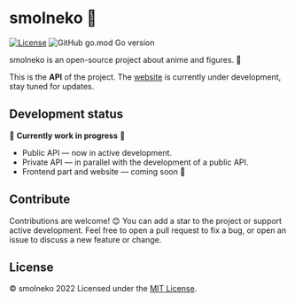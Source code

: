 # smolneko 🌸

[![License](https://img.shields.io/github/license/smolneko-team/smolneko)](https://github.com/smolneko-team/smolneko/blob/main/LICENSE) ![GitHub go.mod Go version](https://img.shields.io/github/go-mod/go-version/smolneko-team/smolneko)

smolneko is an open-source project about anime and figures. 🌸

This is the **API** of the project. The [website](https://github.com/smolneko-team/smolneko) is currently under development, stay tuned for updates.

## Development status

🚧 **Currently work in progress** 🚧

- Public API — now in active development.
- Private API — in parallel with the development of a public API.
- Frontend part and website — coming soon 👀

## Contribute

Contributions are welcome! 😊 You can add a star to the project or support active development. Feel free to open a pull request to fix a bug, or open an issue to discuss a new feature or change.

## License

© smolneko 2022
Licensed under the [MIT License](https://github.com/smolneko-team/smolneko/blob/main/LICENSE).
